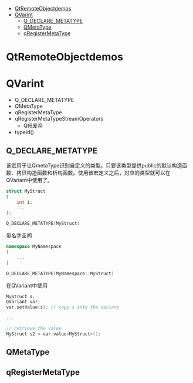 - [QtRemoteObjectdemos](#qtremoteobjectdemos)
- [QVarint](#qvarint)
  - [Q\_DECLARE\_METATYPE](#q_declare_metatype)
  - [QMetaType](#qmetatype)
  - [qRegisterMetaType](#qregistermetatype)

# QtRemoteObjectdemos

# QVarint

- Q_DECLARE_METATYPE
- QMetaType
- qRegisterMetaType
- qRegisterMetaTypeStreamOperators
  - Qt6废弃
- typeId()
  
## Q_DECLARE_METATYPE
该宏用于让QmetaType识别自定义的类型。只要该类型提供public的默认构造函数、拷贝构造函数和析构函数。使用该宏定义之后，对应的类型就可以在QVariant中使用了。

```C++
struct MyStruct
{
    int i;
    ...
};

Q_DECLARE_METATYPE(MyStruct)
```

带名字空间
```C++
namespace MyNamespace
{
    ...
}

Q_DECLARE_METATYPE(MyNamespace::MyStruct)
```
在QVariant中使用
```C++
MyStruct s;
QVariant var;
var.setValue(s); // copy s into the variant

...

// retrieve the value
MyStruct s2 = var.value<MyStruct>();
```

## QMetaType
## qRegisterMetaType

